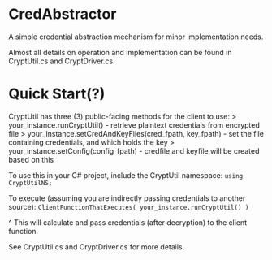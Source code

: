 # CredAbstractor
A simple credential abstraction mechanism for minor implementation needs.

Almost all details on operation and implementation can be found in CryptUtil.cs and CryptDriver.cs.

# Quick Start(?)
CryptUtil has three (3) public-facing methods for the client to use:
    > your_instance.runCryptUtil()
        - retrieve plaintext credentials from encrypted file
    > your_instance.setCredAndKeyFiles(cred_fpath, key_fpath)
        - set the file containing credentials, and which holds the key
    > your_instance.setConfig(config_fpath)
        - credfile and keyfile will be created based on this

To use this in your C# project, include the CryptUtil namespace:
`using CryptUtilNS;`

To execute (assuming you are indirectly passing credentials to another source):
`ClientFunctionThatExecutes( your_instance.runCryptUtil() )`

^ This will calculate and pass credentials (after decryption) to the client function.

See CryptUtil.cs and CryptDriver.cs for more details.
